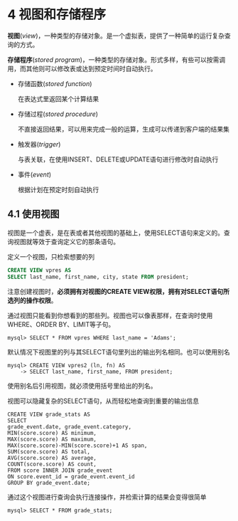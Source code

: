 # 4 视图和存储程序

**视图**(*view*)，一种类型的存储对象。是一个虚拟表，提供了一种简单的运行复杂查询的方式。

**存储程序**(*stored program*)，一种类型的存储对象。形式多样，有些可以按需调用，而其他则可以修改表或达到预定时间时自动执行。

* 存储函数(*stored function*)

    在表达式里返回某个计算结果

* 存储过程(*stored procedure*)

    不直接返回结果，可以用来完成一般的运算，生成可以传递到客户端的结果集

* 触发器(*trigger*)

    与表关联，在使用INSERT、DELETE或UPDATE语句进行修改时自动执行

* 事件(*event*)

    根据计划在预定时刻自动执行

## 4.1 使用视图

视图是一个虚表，是在表或者其他视图的基础上，使用SELECT语句来定义的。查询视图就等效于查询定义它的那条语句。

定义一个视图，只检索想要的列

```sql
CREATE VIEW vpres AS
SELECT last_name, first_name, city, state FROM president;
```

注意创建视图时，**必须拥有对视图的CREATE VIEW权限，拥有对SELECT语句所选列的操作权限**。

通过视图只能看到你想看到的那些列。视图也可以像表那样，在查询时使用WHERE、ORDER BY、LIMIT等子句。

```mysql
mysql> SELECT * FROM vpres WHERE last_name = 'Adams';
```

默认情况下视图里的列与其SELECT语句里列出的输出列名相同。也可以使用别名

```mysql
mysql> CREATE VIEW vpres2 (ln, fn) AS
    -> SELECT last_name, first_name, FROM president;
```

使用别名后引用视图，就必须使用括号里给出的列名。

视图可以隐藏复杂的SELECT语句，从而轻松地查询到重要的输出信息

```MySQL
CREATE VIEW grade_stats AS
SELECT
grade_event.date, grade_event.category,
MIN(score.score) AS minimum,
MAX(score.score) AS maximum,
MAX(score.score)-MIN(score.score)+1 AS span,
SUM(score.score) AS total,
AVG(score.score) AS average,
COUNT(score.score) AS count,
FROM score INNER JOIN grade_event
ON score.event_id = grade_event.event_id
GROUP BY grade_event.date;
```

通过这个视图进行查询会执行连接操作，并检索计算的结果会变得很简单

```MySQL
mysql> SELECT * FROM grade_stats;
```





